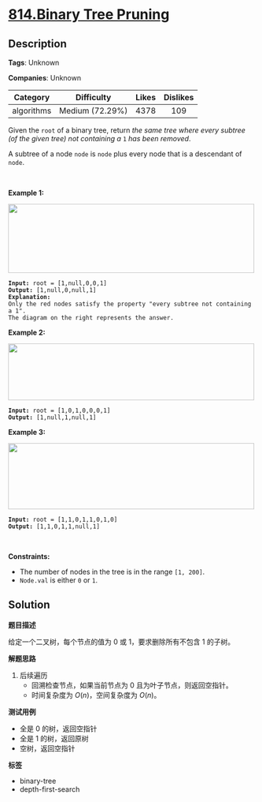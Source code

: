 # [814.Binary Tree Pruning](https://leetcode.com/problems/binary-tree-pruning/description/)

## Description

**Tags**: Unknown

**Companies**: Unknown

|  Category  |   Difficulty    | Likes | Dislikes |
| :--------: | :-------------: | :---: | :------: |
| algorithms | Medium (72.29%) | 4378  |   109    |

<p>Given the <code>root</code> of a binary tree, return <em>the same tree where every subtree (of the given tree) not containing a </em><code>1</code><em> has been removed</em>.</p>
<p>A subtree of a node <code>node</code> is <code>node</code> plus every node that is a descendant of <code>node</code>.</p>
<p>&nbsp;</p>
<p><strong class="example">Example 1:</strong></p>
<img alt="" src="https://s3-lc-upload.s3.amazonaws.com/uploads/2018/04/06/1028_2.png" style="width: 500px; height: 140px;" />
<pre><code><strong>Input:</strong> root = [1,null,0,0,1]
<strong>Output:</strong> [1,null,0,null,1]
<strong>Explanation:</strong>
Only the red nodes satisfy the property &quot;every subtree not containing a 1&quot;.
The diagram on the right represents the answer.</code></pre>
<p><strong class="example">Example 2:</strong></p>
<img alt="" src="https://s3-lc-upload.s3.amazonaws.com/uploads/2018/04/06/1028_1.png" style="width: 500px; height: 115px;" />
<pre><code><strong>Input:</strong> root = [1,0,1,0,0,0,1]
<strong>Output:</strong> [1,null,1,null,1]</code></pre>
<p><strong class="example">Example 3:</strong></p>
<img alt="" src="https://s3-lc-upload.s3.amazonaws.com/uploads/2018/04/05/1028.png" style="width: 500px; height: 134px;" />
<pre><code><strong>Input:</strong> root = [1,1,0,1,1,0,1,0]
<strong>Output:</strong> [1,1,0,1,1,null,1]</code></pre>
<p>&nbsp;</p>
<p><strong>Constraints:</strong></p>
<ul>
  <li>The number of nodes in the tree is in the range <code>[1, 200]</code>.</li>
  <li><code>Node.val</code> is either <code>0</code> or <code>1</code>.</li>
</ul>

## Solution

**题目描述**

给定一个二叉树，每个节点的值为 0 或 1，要求删除所有不包含 1 的子树。

**解题思路**

1. 后续遍历
   - 回溯检查节点，如果当前节点为 0 且为叶子节点，则返回空指针。
   - 时间复杂度为 $O(n)$，空间复杂度为 $O(n)$。

**测试用例**

- 全是 0 的树，返回空指针
- 全是 1 的树，返回原树
- 空树，返回空指针

**标签**

- binary-tree
- depth-first-search
